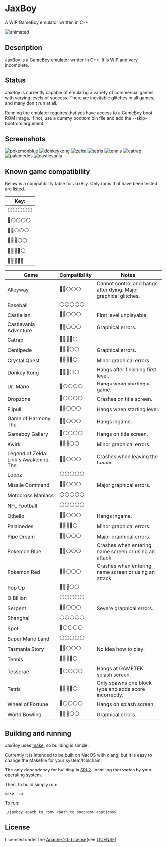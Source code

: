 # JaxBoy
A WIP GameBoy emulator written in C++

![animated](screenshots/startup.gif)

## Description

JaxBoy is a [GameBoy](https://en.wikipedia.org/wiki/Game_Boy) emulator written in C++. It is WIP and very incomplete.

## Status

JaxBoy is currently capable of emulating a variety of commercial games with varying levels of success. There are inevitable glitches in all games, and many don't run at all.

Running the emulator requires that you have access to a GameBoy boot ROM image. If not, use a dummy bootrom.bin file and add the --skip-bootrom argument.

## Screenshots

![pokemonblue](screenshots/pokemonblue.png)
![donkeykong](screenshots/donkeykong.png)
![zelda](screenshots/zelda.png)
![tetris](screenshots/tetris.png)
![tennis](screenshots/tennis.png)
![catrap](screenshots/catrap.png)
![palamedes](screenshots/palamedes.png)
![castlevania](screenshots/castlevania.png)

## Known game compatibility

Below is a compatibility table for JaxBoy.
Only roms that have been tested are listed.

| Key: |
| --- |
| ⚪️⚪️⚪️⚪️⚪️ | Does not boot. |
| 🔵⚪️⚪️⚪️⚪️ | Boots to the title screen. |
| 🔵🔵⚪️⚪️⚪️ | Slighty playable. |
| 🔵🔵🔵️⚪️⚪️ | Plays through a signifcant portion of the game. |
| 🔵🔵🔵🔵⚪️ | Almost perfect with minor graphical errors. |
| 🔵🔵🔵🔵🔵 | Perfect emulation. |

| Game | Compatibility | Notes |
| --- | --- | --- |
| Alleyway                                  | 🔵🔵⚪️⚪️⚪️ |   Cannot control and hangs after dying. Major graphical glitches. |
| Baseball                                  | ⚪️⚪️⚪️⚪️⚪️ |   |
| Castlelian                                | 🔵🔵⚪️⚪️⚪️ |   First level unplayable. |
| Castlevania Adventure                     | 🔵🔵⚪️⚪️⚪️ |   Graphical errors. |
| Catrap                                    | 🔵🔵🔵🔵️⚪️ |   |
| Centipede                                 | 🔵🔵🔵️⚪️⚪️ |   Graphical errors. |
| Crystal Quest                             | 🔵🔵🔵🔵️⚪️ |   Minor graphical errors. |
| Donkey Kong                               | 🔵🔵🔵⚪️⚪️ |   Hangs after finishing first level. |
| Dr. Mario                                 | 🔵⚪️⚪️⚪️⚪️ |   Hangs when starting a game. |
| Dropzone                                  | 🔵️⚪️⚪️⚪️⚪️ |   Crashes on title screen. |
| Flipull                                   | 🔵🔵⚪️⚪️⚪️ |   Hangs when starting level. |
| Game of Harmony, The                      | 🔵🔵⚪️⚪️⚪️ |   Hangs ingame. |
| Gameboy Gallery                           | 🔵⚪️⚪️⚪️⚪️ |   Hangs on title screen. |
| Kwirk                                     | 🔵🔵🔵️⚪️⚪️ |   Minor graphical errors. |
| Legend of Zelda: Link's Awakening, The    | 🔵🔵⚪️⚪️⚪️ |   Crashes when leaving the house. |
| Loopz                                     | ⚪️⚪️⚪️⚪️⚪️ |   |
| Missile Command                           | 🔵🔵️️⚪️⚪️⚪️ |   Major graphical errors. |
| Motocross Maniacs                         | ⚪️⚪️⚪️⚪️⚪️ |   |
| NFL Football                              | ⚪️⚪️⚪️⚪️⚪️ |   |
| Othello                                   | 🔵🔵⚪️⚪️⚪️ |   Hangs ingame. |
| Palamedes                                 | 🔵🔵🔵🔵️⚪️ |   Minor graphical errors. |
| Pipe Dream                                | 🔵🔵⚪️⚪️⚪️ |   Major graphical errors. |
| Pokemon Blue                              | 🔵🔵⚪️️⚪⚪️ |   Crashes when entering name screen or using an attack. |
| Pokemon Red                               | 🔵🔵️⚪️⚪️⚪️ |   Crashes when entering name screen or using an attack. |
| Pop Up                                    | 🔵🔵🔵⚪️⚪️ |   |
| Q Billion                                 | ⚪️⚪️⚪️⚪️⚪️ |   |
| Serpent                                   | 🔵🔵⚪️⚪️⚪️ |   Severe graphical errors. |
| Shanghai                                  | ⚪️⚪️⚪️⚪️⚪️ |   |
| Spot                                      | 🔵⚪️⚪️⚪️⚪️ |   |
| Super Mario Land                          | ⚪️⚪️⚪️⚪️⚪️ |   |
| Tasmania Story                            | 🔵🔵⚪️⚪️⚪️ |   No idea how to play. |
| Tennis                                    | 🔵🔵🔵🔵⚪️ |   |
| Tesserae                                  | 🔵⚪️⚪️⚪️⚪️ |   Hangs at GAMETEK splash screen. |
| Tetris                                    | 🔵🔵🔵🔵️️⚪️ |   Only spawns one block type and adds score incorrectly. |
| Wheel of Fortune                          | 🔵⚪️⚪️⚪️⚪️ |   Hangs on splash screen. |
| World Bowling                             | 🔵🔵🔵⚪️⚪️ |   Graphical errors. |

## Building and running

JaxBoy uses [make](https://www.gnu.org/software/make/), so building is simple.

Currently it is intended to be built on MacOS with clang, but it is easy to change the Makefile for your system/toolchain.

The only dependency for building is [SDL2](https://www.libsdl.org/). Installing that varies by your operating system.

Then, to build simply run:
```
make run
```
To run:
```
./jaxboy <path_to_rom> <path_to_bootrom> <options>
```

## License

Licensed under the [Apache 2.0 License](http://www.apache.org/licenses/LICENSE-2.0)(see [LICENSE](LICENSE)).
